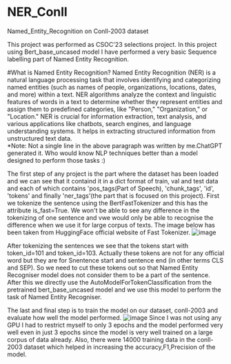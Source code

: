 # NER_Conll
Named_Entity_Recognition on Conll-2003 dataset

This project was performed as CSOC'23 selections project.
In this project using Bert_base_uncased model I have performed a very basic Sequence labelling part of Named Entity Recognition.

#What is Named Entity Recognition?
Named Entity Recognition (NER) is a natural language processing task that involves identifying and categorizing named entities (such as names of people, organizations, locations, dates, and more) 
within a text. NER algorithms analyze the context and linguistic features of words in a text to determine whether they represent entities and assign them to predefined categories, 
like "Person," "Organization," or "Location." NER is crucial for information extraction, text analysis, and various applications like chatbots, search engines, and language understanding systems.
It helps in extracting structured information from unstructured text data.<br>
*Note: Not a single line in the above paragraph was written by me.ChatGPT generated it. Who would know NLP techniques better than a model designed to perform those tasks :)

The first step of any project is the part where the dataset has been loaded and we can see that it containd it in a dict format of train, val and test data and each of which contains 'pos_tags(Part of Speech),
'chunk_tags', 'id', 'tokens' and finally 'ner_tags'(the part that is focused on this project).
First we tokenize the sentence using the BertFastTokenizer and this has the attribute is_fast=True.
We won't be able to see any difference in the tokenizing of one sentence and vwe would only be able to recognise the difference when we use it for large corpus of texts.
The image below has been taken from HuggingFace official website of Fast Tokenizer.
![image](https://github.com/averagestud/NER_Conll/assets/128608033/05b93a9e-d9e8-49de-ba28-e2b85552f146)

After tokenizing the sentences we see that the tokens start with token_id=101 and token_id=103.
Actually these tokens are not for any official word but they are for Snentence start and sentence end (in other terms CLS and SEP).
So we need to cut these tokens out so that Named Entity Recogniser model does not consider them to be a part of the sentence.
After this we directly use the AutoModelForTokenClassification from the pretrained bert_base_uncased model and we use this model to perform the task of Named Entity Recogniser.


The last and final step is to train the model on our dataset, conll-2003 and evaluate how well the model performed.
![image](https://github.com/averagestud/NER_Conll/assets/128608033/5eb7d300-234e-44e2-ba0e-37348697b09e)
Since I was not using any GPU I had to restrict myself to only 3 epochs and the model performed very well even in just 3 epochs since the model is very well trained on a large corpus of data already.
Also, there were 14000 training data in the conll-2003 dataset which helped in increasing the accuracy,F1,Precision of the model.
